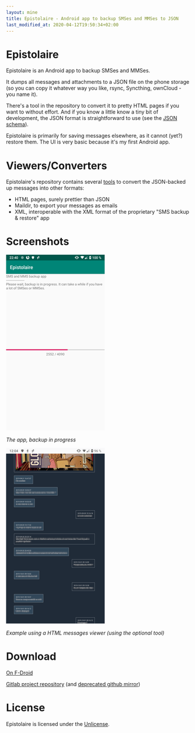```yaml
---
layout: mine
title: Epistolaire - Android app to backup SMSes and MMSes to JSON
last_modified_at: 2020-04-12T19:50:34+02:00
---
```


# Epistolaire

Epistolaire is an Android app to backup SMSes and MMSes.

It dumps all messages and attachments to a JSON file on the phone storage (so you can copy it whatever way you like, rsync, Syncthing, ownCloud - you name it).

There's a tool in the repository to convert it to pretty HTML pages if you want to without effort.
And if you know a little know a tiny bit of development, the JSON format is straightforward to use (see the [JSON schema](https://gitlab.com/hydrargyrum/epistolaire/-/blob/master/backup.schema.json)).

Epistolaire is primarily for saving messages elsewhere, as it cannot (yet?) restore them.
The UI is very basic because it's my first Android app.

# Viewers/Converters

Epistolaire's repository contains several [tools](https://gitlab.com/hydrargyrum/epistolaire/-/tree/master/converters) to convert the JSON-backed up messages into other formats:

* HTML pages, surely prettier than JSON
* Maildir, to export your messages as emails
* XML, interoperable with the XML format of the proprietary "SMS backup & restore" app

# Screenshots

![App](1.png)

*The app, backup in progress*

![Viewer](2.png)

*Example using a HTML messages viewer (using the optional tool)*

# Download
[On F-Droid](https://f-droid.org/fr/packages/re.indigo.epistolaire/)

[Gitlab project repository](https://gitlab.com/hydrargyrum/epistolaire) (and [deprecated github mirror](https://github.com/hydrargyrum/epistolaire))

# License
Epistolaire is licensed under the [Unlicense](https://unlicense.org/).
